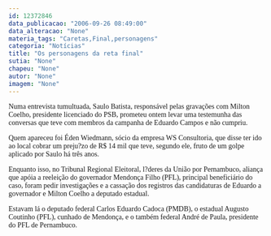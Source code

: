 ```yaml
---
id: 12372846
data_publicacao: "2006-09-26 08:49:00"
data_alteracao: "None"
materia_tags: "Caretas,Final,personagens"
categoria: "Notícias"
title: "Os personagens da reta final"
sutia: "None"
chapeu: "None"
autor: "None"
imagem: "None"
---
```

<p><P><FONT face=Verdana>Numa entrevista tumultuada, Saulo Batista, responsável pelas gravações com Milton Coelho, presidente licenciado do PSB, prometeu ontem levar uma testemunha das conversas que teve com membros da campanha de Eduardo Campos e não cumpriu.</FONT></P></p>
<p><P><FONT face=Verdana>Quem apareceu foi Éden Wiedmann, sócio da empresa WS Consultoria, que disse ter ido ao local cobrar um preju?zo de R$ 14 mil que teve, segundo ele, fruto de um golpe aplicado por Saulo há três anos.</FONT></P></p>
<p><P><FONT face=Verdana>Enquanto isso, no Tribunal Regional Eleitoral, l?deres da União por Pernambuco, aliança que apóia a reeleição do governador Mendonça Filho (PFL), principal beneficiário do caso, foram pedir investigações e a cassação dos registros das candidaturas de Eduardo a governador e Milton Coelho a deputado estadual.</FONT></P></p>
<p><P><FONT face=Verdana>Estavam lá o deputado federal Carlos Eduardo Cadoca (PMDB), o estadual Augusto Coutinho (PFL), cunhado de Mendonça, e o também federal André de Paula, presidente do PFL de Pernambuco.</FONT></P> </p>
